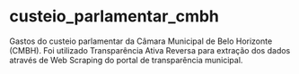 # custeio_parlamentar_cmbh
Gastos do custeio parlamentar da Câmara Municipal de Belo Horizonte (CMBH). Foi utilizado Transparência Ativa Reversa para extração dos dados através de Web Scraping do portal de transparência municipal.

